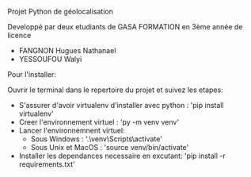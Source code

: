 Projet Python de géolocalisation

Developpé par deux etudiants de GASA FORMATION en 3ème année de licence
- FANGNON Hugues Nathanael
- YESSOUFOU Walyi

Pour l'installer:

Ouvrir le terminal dans le repertoire du projet et suivez les etapes:
- S'assurer d'avoir virtualenv d'installer avec python : 'pip install virtualenv'
- Creer l'environnement virtuel : 'py -m venv venv'
- Lancer l'environnemnent virtuel:
    - Sous Windows : '.\venv\Scripts\activate'
    - Sous Unix et MacOS : 'source venv/bin/activate'
- Installer les dependances necessaire en excutant: 'pip install -r requirements.txt'